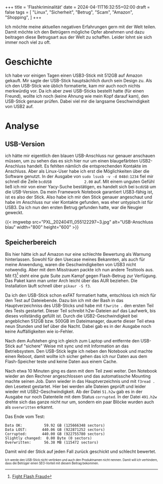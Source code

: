 +++
title = 'Flashkriminalität'
date = 2024-04-11T16:32:55+02:00
draft = false
tags = [
    "Linux",
    "Sicherheit",
    "Betrug",
    "Scam",
    "Amazon",
    "Shopping",
]
+++

Ich möchte meine aktuellen negativen Erfahrungen gern mit der Welt teilen. Damit möchte ich den Betrügern mögliche Opfer abnehmen und dazu beitragen diese Betrugsart aus der Welt zu schaffen. Leider lohnt sie sich immer noch viel zu oft.

# Geschichte
Ich habe vor einigen Tagen einen USB3-Stick mit 512GB auf Amazon gekauft. Mir sagte der USB-Stick hauptsächlich durch sein Design zu. Als ich den USB-Stick wie üblich formatierte, kam mir auch noch nichts merkwürdig vor. Da ich aber zwei USB-Sticks bestellt hatte (für einen Freund), wollte ich noch (keine Ahnung wie mein Kopf darauf kam), den USB-Stick genauer prüfen. Dabei viel mir die langsame Geschwindigkeit von USB2 auf.

# Analyse
## USB-Version
ich hätte mir eigentlich den blauen USB-Anschluss nur genauer anschauen müssen, um zu sehen das es sich hier nur um einen blaugefärbten USB2-Anschluss handelt. Es fehlten nämlich die entsprechenden Kontakte im Anschluss. Aber als Linux-User habe ich erst die Möglichkeiten über die Software genutzt. In der Ausgabe von `sudo lsusb -v -d 048d:1234` fiel mir schnell die Zeile `bcdUSB               2.00` auf. Mit einem unguten Gefühl ließ ich mir von einer Yacy-Suche bestätigen, es handelt sich bei `bcdUSB` um die USB-Version. Da mein Framework Notebook garantiert USB3-fähig ist, ist es also der Stick. Also habe ich mir den Stick genauer angeschaut und habe im Anschluss nur vier Kontakte gefunden, was eher untypisch ist für USB3. Da ich nun den ersten Betrug gefunden hatte, war die Neugier geweckt. 

{{< imgwebp src="PXL_20240411_055122297~3.jpg" alt="USB-Anschluss blau" width="800" height="600" >}}

## Speicherbereich
Bis hier hätte ich auf Amazon nur eine schlechte Bewertung als Warnung hinterlassen. Sowohl für den Usecase meines Bekannten, als auch für meine Anwendung, waren die Geschwindigkeiten von USB3 nicht notwendig. Aber mit dem Misstrauen packte ich nun andere Testtools aus. Mit f3[^1] steht eine gute Suite zum Kampf gegen Flash-Betrug zur Verfügung. Das Paket kann man unter Arch leicht über das AUR beziehen. Die Installation läuft schnell über `pikaur -S f3`.

Da ich den USB-Stick schon exFAT formatiert hatte, entschloss ich mich für den Test auf Dateiebende. Dazu bin ich mit der Bash in das Hauptverzeichniss des USB-Sticks und habe mit `f3write .` den ersten Teil des Tests gestartet. Dieser Teil schreibt h2w-Dateien auf das Laufwerk, bis dieses vollständig gefüllt ist. Durch die USB2-Geschwindigkeit bei angeblichen 512GB bzw. 500GB im Dateimanager, dauerte dieser Teil etwa neun Stunden und lief über die Nacht. Dabei gab es in der Ausgabe noch keine Auffälligkeiten wie io-Fehler.

Nach dem Aufstehen ging ich gleich zum Laptop und entfernte den USB-Stick auf "sichere" Weise mit sync und mit Information an das Betriebsystem. Den USB-Stick legte ich neben den Notebook und machte einen Reboot, damit wollte ich sicher gehen das ich nur Daten aus dem Flash-Speicher teste und keine Daten aus einem Cache.

Nach etwa 10 Minuten ging es dann mit dem Teil zwei weiter. Den Notebook wieder an den Rechner angeschlossen und das automatissche Mounting machte seinen Job. Dann wieder in das Hauptverzeichnis und mit `f3read .` den Lesetest gestartet. Hier bei werden alle Dateien geprüft und leider wieder mit USB2-Geschwindigkeit. Ab der Datei `51.h2w` gab es in der Ausgabe nur noch Datenteile mit dem Status `corrupted`. In der Datei `491.h2w` drehte sich das ganze nicht nur um, sondern ein paar Blöcke wurden auch als `overwritten` erkannt.

Das Ende vom Test:
```
Data OK:          59.92 GB (125666348 sectors)
Data LOST:       440.06 GB (922871252 sectors)
Corrupted:       440.00 GB (922755780 sectors)
Slightly changed:  0.00 Byte (0 sectors)
Overwritten:      56.38 MB (115472 sectors)
```
Damit wird der Stick auf jeden Fall zurück geschickt und schlecht bewertet.

<sub><sup>Ich werde den USB-Stick nicht verlinken und auch den Produktnamen nicht nennen. Damit will ich verhindern, dass die Betrüger einen SEO-Vorteil mit diesem Beitrag bekommen.</sup></sub>

[^1]: [Fight Flash Fraud](https://fight-flash-fraud.readthedocs.io)